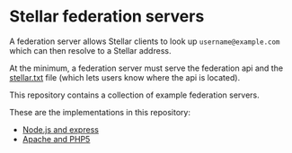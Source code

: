 # Stellar federation servers

A federation server allows Stellar clients to look up `username@example.com`
which can then resolve to a Stellar address.

At the minimum, a federation server must serve the federation api and
the [stellar.txt](https://github.com/stellar/docs/blob/master/docs/Stellar.txt.md)
file (which lets users know where the api is located).

This repository contains a collection of example federation servers.

These are the implementations in this repository:
- [Node.js and express](node)
- [Apache and PHP5](php5)
